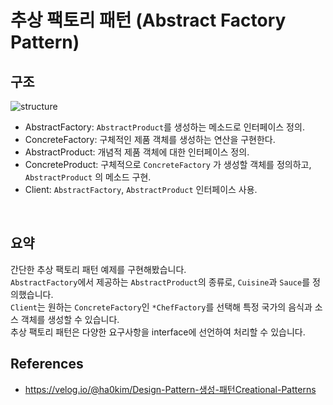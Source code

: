 # 추상 팩토리 패턴 (Abstract Factory Pattern)

## 구조
<img src="https://user-images.githubusercontent.com/17774927/190864134-0592bb7c-b724-45da-82c2-707c3d27b961.png" alt="structure">

* AbstractFactory: `AbstractProduct`를 생성하는 메소드로 인터페이스 정의.
* ConcreteFactory: 구체적인 제품 객체를 생성하는 연산을 구현한다.
* AbstractProduct: 개념적 제품 객체에 대한 인터페이스 정의.
* ConcreteProduct: 구체적으로 `ConcreteFactory` 가 생성할 객체를 정의하고, `AbstractProduct` 의 메소드 구현.
* Client: `AbstractFactory`, `AbstractProduct` 인터페이스 사용.
<br>

## 요약
간단한 추상 팩토리 패턴 예제를 구현해봤습니다.<br>
`AbstractFactory`에서 제공하는 `AbstractProduct`의 종류로, `Cuisine`과 `Sauce`를 정의했습니다.<br>
`Client`는 원하는 `ConcreteFactory`인 `*ChefFactory`를 선택해 특정 국가의 음식과 소스 객체를 생성할 수 있습니다.<br>
추상 팩토리 패턴은 다양한 요구사항을 interface에 선언하여 처리할 수 있습니다.


## References
- <a href="https://velog.io/@ha0kim/Design-Pattern-%EC%83%9D%EC%84%B1-%ED%8C%A8%ED%84%B4Creational-Patterns">https://velog.io/@ha0kim/Design-Pattern-생성-패턴Creational-Patterns</a>
